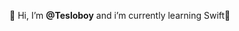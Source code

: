 👋 Hi, I’m **@Tesloboy** and i’m currently learning Swift🐥


<!---
Tesloboy/Tesloboy is a ✨ special ✨ repository because its `README.md` (this file) appears on your GitHub profile.
You can click the Preview link to take a look at your changes.
--->
